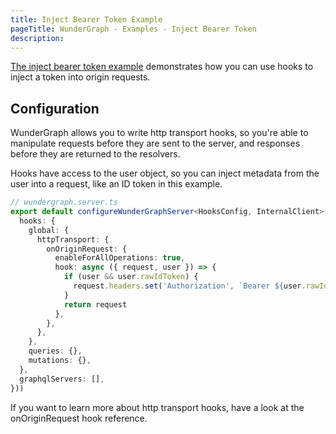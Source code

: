 ```yaml
---
title: Inject Bearer Token Example
pageTitle: WunderGraph - Examples - Inject Bearer Token
description:
---
```


[The inject bearer token example](https://github.com/wundergraph/wundergraph/tree/main/examples/inject-bearer) demonstrates how you can use hooks to inject a token into origin requests.

## Configuration

WunderGraph allows you to write http transport hooks,
so you're able to manipulate requests before they are sent to the server,
and responses before they are returned to the resolvers.

Hooks have access to the user object,
so you can inject metadata from the user into a request,
like an ID token in this example.

```typescript
// wundergraph.server.ts
export default configureWunderGraphServer<HooksConfig, InternalClient>(() => ({
  hooks: {
    global: {
      httpTransport: {
        onOriginRequest: {
          enableForAllOperations: true,
          hook: async ({ request, user }) => {
            if (user && user.rawIdToken) {
              request.headers.set('Authorization', `Bearer ${user.rawIdToken}`)
            }
            return request
          },
        },
      },
    },
    queries: {},
    mutations: {},
  },
  graphqlServers: [],
}))
```

If you want to learn more about http transport hooks,
have a look at the onOriginRequest hook reference.
